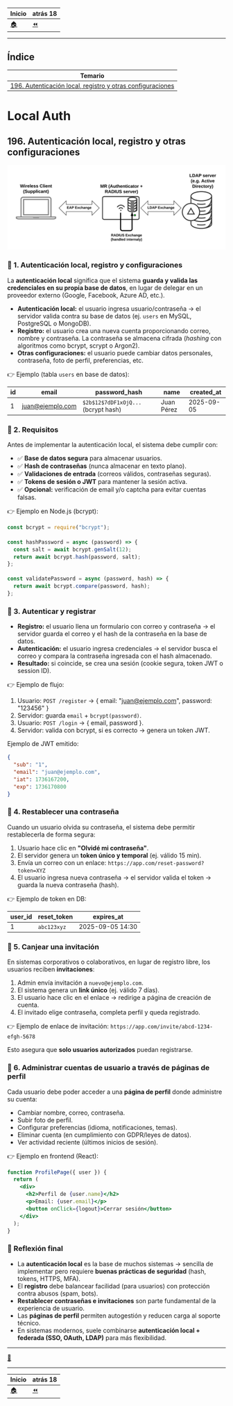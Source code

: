 | **Inicio**         | **atrás 18**                 |
| ------------------ | ---------------------------- |
| [🏠](../README.md) | [⏪](./7_18_Certificates.md) |

---

## **Índice**

| Temario                                                                                                                 |
| ----------------------------------------------------------------------------------------------------------------------- |
| [196. Autenticación local, registro y otras configuraciones](#196-autenticación-local-registro-y-otras-configuraciones) |

# **Local Auth**

## **196. Autenticación local, registro y otras configuraciones**

![Local Auth](/img/7_Troubleshooting_Tools/Local_Auth.png "Local Auth")

### 🔹 1. Autenticación local, registro y configuraciones

La **autenticación local** significa que el sistema **guarda y valida las credenciales en su propia base de datos**, en lugar de delegar en un proveedor externo (Google, Facebook, Azure AD, etc.).

- **Autenticación local:** el usuario ingresa usuario/contraseña → el servidor valida contra su base de datos (ej. `users` en MySQL, PostgreSQL o MongoDB).
- **Registro:** el usuario crea una nueva cuenta proporcionando correo, nombre y contraseña. La contraseña se almacena cifrada (_hashing_ con algoritmos como bcrypt, scrypt o Argon2).
- **Otras configuraciones:** el usuario puede cambiar datos personales, contraseña, foto de perfil, preferencias, etc.

👉 Ejemplo (tabla `users` en base de datos):

| id  | email                                       | password_hash                       | name       | created_at |
| --- | ------------------------------------------- | ----------------------------------- | ---------- | ---------- |
| 1   | [juan@ejemplo.com](mailto:juan@ejemplo.com) | `$2b$12$7dDF1xOjQ...` (bcrypt hash) | Juan Pérez | 2025-09-05 |

### 🔹 2. Requisitos

Antes de implementar la autenticación local, el sistema debe cumplir con:

- ✅ **Base de datos segura** para almacenar usuarios.
- ✅ **Hash de contraseñas** (nunca almacenar en texto plano).
- ✅ **Validaciones de entrada** (correos válidos, contraseñas seguras).
- ✅ **Tokens de sesión o JWT** para mantener la sesión activa.
- ✅ **Opcional:** verificación de email y/o captcha para evitar cuentas falsas.

👉 Ejemplo en Node.js (bcrypt):

```js
const bcrypt = require("bcrypt");

const hashPassword = async (password) => {
  const salt = await bcrypt.genSalt(12);
  return await bcrypt.hash(password, salt);
};

const validatePassword = async (password, hash) => {
  return await bcrypt.compare(password, hash);
};
```

### 🔹 3. Autenticar y registrar

- **Registro:** el usuario llena un formulario con correo y contraseña → el servidor guarda el correo y el hash de la contraseña en la base de datos.
- **Autenticación:** el usuario ingresa credenciales → el servidor busca el correo y compara la contraseña ingresada con el hash almacenado.
- **Resultado:** si coincide, se crea una sesión (cookie segura, token JWT o session ID).

👉 Ejemplo de flujo:

1. Usuario: `POST /register` → { email: "[juan@ejemplo.com](mailto:juan@ejemplo.com)", password: "123456" }
2. Servidor: guarda `email` + `bcrypt(password)`.
3. Usuario: `POST /login` → { email, password }.
4. Servidor: valida con bcrypt, si es correcto → genera un token JWT.

Ejemplo de JWT emitido:

```json
{
  "sub": "1",
  "email": "juan@ejemplo.com",
  "iat": 1736167200,
  "exp": 1736170800
}
```

### 🔹 4. Restablecer una contraseña

Cuando un usuario olvida su contraseña, el sistema debe permitir restablecerla de forma segura:

1. Usuario hace clic en **"Olvidé mi contraseña"**.
2. El servidor genera un **token único y temporal** (ej. válido 15 min).
3. Envía un correo con un enlace:
   `https://app.com/reset-password?token=XYZ`
4. El usuario ingresa nueva contraseña → el servidor valida el token → guarda la nueva contraseña (hash).

👉 Ejemplo de token en DB:

| user_id | reset_token | expires_at       |
| ------- | ----------- | ---------------- |
| 1       | `abc123xyz` | 2025-09-05 14:30 |

### 🔹 5. Canjear una invitación

En sistemas corporativos o colaborativos, en lugar de registro libre, los usuarios reciben **invitaciones**:

1. Admin envía invitación a `nuevo@ejemplo.com`.
2. El sistema genera un **link único** (ej. válido 7 días).
3. El usuario hace clic en el enlace → redirige a página de creación de cuenta.
4. El invitado elige contraseña, completa perfil y queda registrado.

👉 Ejemplo de enlace de invitación:
`https://app.com/invite/abcd-1234-efgh-5678`

Esto asegura que **solo usuarios autorizados** puedan registrarse.

### 🔹 6. Administrar cuentas de usuario a través de páginas de perfil

Cada usuario debe poder acceder a una **página de perfil** donde administre su cuenta:

- Cambiar nombre, correo, contraseña.
- Subir foto de perfil.
- Configurar preferencias (idioma, notificaciones, temas).
- Eliminar cuenta (en cumplimiento con GDPR/leyes de datos).
- Ver actividad reciente (últimos inicios de sesión).

👉 Ejemplo en frontend (React):

```jsx
function ProfilePage({ user }) {
  return (
    <div>
      <h2>Perfil de {user.name}</h2>
      <p>Email: {user.email}</p>
      <button onClick={logout}>Cerrar sesión</button>
    </div>
  );
}
```

### 🔹 Reflexión final

- La **autenticación local** es la base de muchos sistemas → sencilla de implementar pero requiere **buenas prácticas de seguridad** (hash, tokens, HTTPS, MFA).
- El **registro** debe balancear facilidad (para usuarios) con protección contra abusos (spam, bots).
- **Restablecer contraseñas e invitaciones** son parte fundamental de la experiencia de usuario.
- Las **páginas de perfil** permiten autogestión y reducen carga al soporte técnico.
- En sistemas modernos, suele combinarse **autenticación local + federada (SSO, OAuth, LDAP)** para más flexibilidad.

---

[🔼](#índice)

---

| **Inicio**         | **atrás 18**                 |
| ------------------ | ---------------------------- |
| [🏠](../README.md) | [⏪](./7_18_Certificates.md) |
